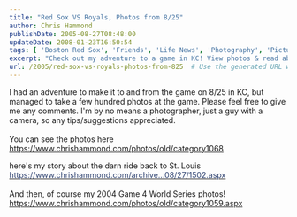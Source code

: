 ```yaml
---
title: "Red Sox VS Royals, Photos from 8/25"
author: Chris Hammond
publishDate: 2005-08-27T08:48:00
updateDate: 2008-01-23T16:50:54
tags: [ 'Boston Red Sox', 'Friends', 'Life News', 'Photography', 'Pictures', 'Places to See', 'Red Sox in St Louis', 'SEO', 'Site News', 'Technology' ]
excerpt: "Check out my adventure to a game in KC! View photos & read about the journey back to St. Louis. Plus, see my 2004 World Series game photos. #KCAdventure #BaseballGame #Photography"
url: /2005/red-sox-vs-royals-photos-from-825  # Use the generated URL with year
---
```

<P>I had an adventure to make it to and from the game on 8/25 in KC, but managed to take a few hundred photos at the game. Please feel free to give me any comments. I'm by no means a photographer, just a guy with a camera, so any tips/suggestions appreciated.<BR><BR>You can see the photos here <BR><A HREF="/photos/old/category1068.aspx">https://www.chrishammond.com/photos/old/category1068</a></p>here's my story about the darn ride back to St. Louis<BR><A href="https://www.chrishammond.com/archive/2005/08/27/1502.aspx" target=_blank><FONT color=#2b3f6e>https://www.chrishammond.com/archive...08/27/1502.aspx</FONT></A><BR><BR>And then, of course my 2004 Game 4 World Series photos!<BR><A HREF="/photos/old/category1059.aspx">https://www.chrishammond.com/photos/old/category1059.aspx</A>&nbsp; <P>&nbsp;</P>


